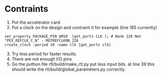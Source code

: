 # Contraints
1. Put the accelerator card 
2. Put a clock on the design and contraint it for example (line 185 currently)
```
set_property PACKAGE_PIN AM10  [get_ports CLK ]; # Bank 226 Net "PEX_REFCLK_C_N" - MGTREFCLK0N_226
create_clock -period 10 -name clk [get_ports clk]
```
3. Try less period for faster results.
4. There are not enough I/O pins
5. Go the puthon file  rtl/build/make_rtl.py put less input bits. at line 39 this should write the rtl/build/global_parameters.py correctly.